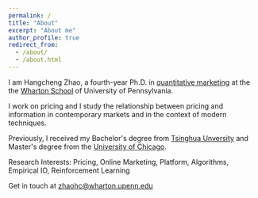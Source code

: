 ```yaml
---
permalink: /
title: "About"
excerpt: "About me"
author_profile: true
redirect_from: 
  - /about/
  - /about.html
---
```


<!-- Adding a half line of space -->
<div style="margin-top: 1em;"></div>

I am Hangcheng Zhao, a fourth-year Ph.D. in [quantitative marketing](https://marketing.wharton.upenn.edu/phd-program-in-marketing/) at the the [Wharton School](https://www.wharton.upenn.edu/) of University of Pennsylvania. 

I work on pricing and I study the relationship between pricing and information in contemporary markets and in the context of modern techniques. 

Previously, I received my Bachelor's degree from [Tsinghua Unversity](https://www.tsinghua.edu.cn/en/) and Master's degree from the [University of Chicago](https://www.uchicago.edu/en). 

<!-- Adding a half line of space -->
<div style="margin-top: 1em;"></div>

Research Interests: Pricing, Online Marketing, Platform, Algorithms, Empirical IO, Reinforcement Learning

Get in touch at [zhaohc@wharton.upenn.edu](mailto:zhaohc@wharton.upenn.edu)
